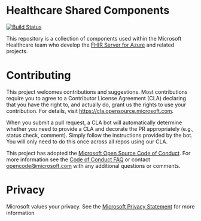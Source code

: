 
# Healthcare Shared Components
[![Build Status](https://microsofthealthoss.visualstudio.com/FhirServer/_apis/build/status/healthcare-components%20CI?branchName=master)](https://microsofthealthoss.visualstudio.com/FhirServer/_build/latest?definitionId=21&branchName=master)

This repository is a collection of components used within the Microsoft Healthcare team who develop the [FHIR Server for Azure](https://github.com/microsoft/fhir-server) and related
projects.

# Contributing

This project welcomes contributions and suggestions.  Most contributions require you to agree to a
Contributor License Agreement (CLA) declaring that you have the right to, and actually do, grant us
the rights to use your contribution. For details, visit https://cla.opensource.microsoft.com.

When you submit a pull request, a CLA bot will automatically determine whether you need to provide
a CLA and decorate the PR appropriately (e.g., status check, comment). Simply follow the instructions
provided by the bot. You will only need to do this once across all repos using our CLA.

This project has adopted the [Microsoft Open Source Code of Conduct](https://opensource.microsoft.com/codeofconduct/).
For more information see the [Code of Conduct FAQ](https://opensource.microsoft.com/codeofconduct/faq/) or
contact [opencode@microsoft.com](mailto:opencode@microsoft.com) with any additional questions or comments.

# Privacy
Microsoft values your privacy. See the [Microsoft Privacy Statement](http://go.microsoft.com/fwlink/?LinkId=518021) for more information
